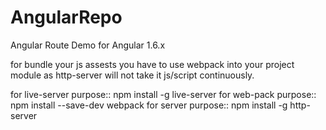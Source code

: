 # AngularRepo
Angular Route Demo 
for Angular 1.6.x

for bundle your js assests you have to use webpack into your project module 
as http-server will not take it js/script continuously.

for live-server purpose:: npm install -g live-server
for web-pack purpose:: npm install --save-dev webpack
for server purpose:: npm install -g http-server

